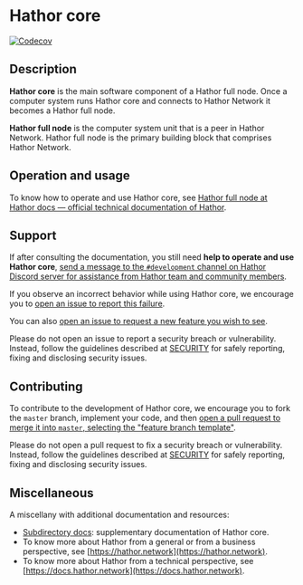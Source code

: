 # Hathor core

[![Codecov](https://img.shields.io/codecov/c/github/HathorNetwork/hathor-core?logo=codecov)](https://codecov.io/gh/hathornetwork/hathor-core)

## Description

**Hathor core** is the main software component of a Hathor full node. Once a computer system runs Hathor core and connects to Hathor Network it becomes a Hathor full node.

**Hathor full node** is the computer system unit that is a peer in Hathor Network. Hathor full node is the primary building block that comprises Hathor Network.

## Operation and usage

To know how to operate and use Hathor core, see [Hathor full node at Hathor docs — official technical documentation of Hathor](https://docs.hathor.network/pathways/components/full-node).

## Support

If after consulting the documentation, you still need **help to operate and use Hathor core**, [send a message to the `#development` channel on Hathor Discord server for assistance from Hathor team and community members](https://discord.com/channels/566500848570466316/663785995082268713).

If you observe an incorrect behavior while using Hathor core, we encourage you to [open an issue to report this failure](https://github.com/HathorNetwork/hathor-core/issues/new).

You can also [open an issue to request a new feature you wish to see](https://github.com/HathorNetwork/hathor-core/issues/new).

Please do not open an issue to report a security breach or vulnerability. Instead, follow the guidelines described at [SECURITY](SECURITY.md) for safely reporting, fixing and disclosing security issues.

## Contributing

To contribute to the development of Hathor core, we encourage you to fork the `master` branch, implement your code, and then [open a pull request to merge it into `master`, selecting the "feature branch template"](https://github.com/HathorNetwork/hathor-core/pulls).

Please do not open a pull request to fix a security breach or vulnerability. Instead, follow the guidelines described at [SECURITY](SECURITY.md) for safely reporting, fixing and disclosing security issues.

## Miscellaneous

A miscellany with additional documentation and resources:
- [Subdirectory docs](docs/README.md): supplementary documentation of Hathor core.
- To know more about Hathor from a general or from a business perspective, see [https://hathor.network](https://hathor.network).
- To know more about Hathor from a technical perspective, see [https://docs.hathor.network](https://docs.hathor.network).
